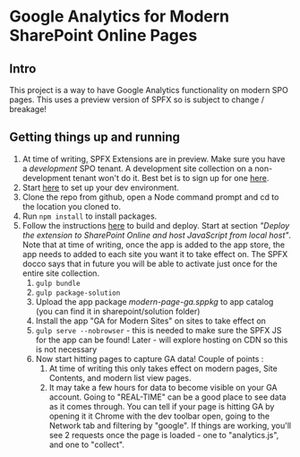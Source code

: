 # Google Analytics for Modern SharePoint Online Pages #

## Intro ##
This project is a way to have Google Analytics functionality on modern SPO pages. This uses a preview version of SPFX so is subject to change / breakage!

## Getting things up and running
1. At time of writing, SPFX Extensions are in preview. Make sure you have a _development_ SPO tenant. A development site collection on a non-development tenant won't do it. Best bet is to sign up for one [here](https://portal.microsoftonline.com/Signup/MainSignUp.aspx?OfferId=6881A1CB-F4EB-4db3-9F18-388898DAF510&DL=DEVELOPERPACK).
2. Start [here](https://dev.office.com/sharepoint/docs/spfx/extensions/overview-extensions) to set up your dev environment.
3. Clone the repo from github, open a Node command prompt and cd to the location you cloned to.
4. Run `npm install` to install packages.
5. Follow the instructions [here](https://dev.office.com/sharepoint/docs/spfx/extensions/get-started/serving-your-extension-from-sharepoint) to build and deploy. Start at section *"Deploy the extension to SharePoint Online and host JavaScript from local host"*. Note that at time of writing, once the app is added to the app store, the app needs to added to each site you want it to take effect on. The SPFX docco says that in future you will be able to activate just once for the entire site collection.
    1. `gulp bundle`
    2. `gulp package-solution`
    3. Upload the app package *modern-page-ga.sppkg* to app catalog (you can find it in sharepoint/solution folder)
    4. Install the app "GA for Modern Sites" on sites to take effect on
    5. `gulp serve --nobrowser` - this is needed to make sure the SPFX JS for the app can be found! Later - will explore hosting on CDN so this is not necessary
    6. Now start hitting pages to capture GA data! Couple of points :
        1. At time of writing this only takes effect on modern pages, Site Contents, and modern list view pages.
        2. It may take a few hours for data to become visible on your GA account. Going to "REAL-TIME" can be a good place to see data as it comes through. You can tell if your page is hitting GA by opening it it Chrome with the dev toolbar open, going to the Network tab and filtering by "google". If things are working, you'll see 2 requests once the page is loaded - one to "analytics.js", and one to "collect".
